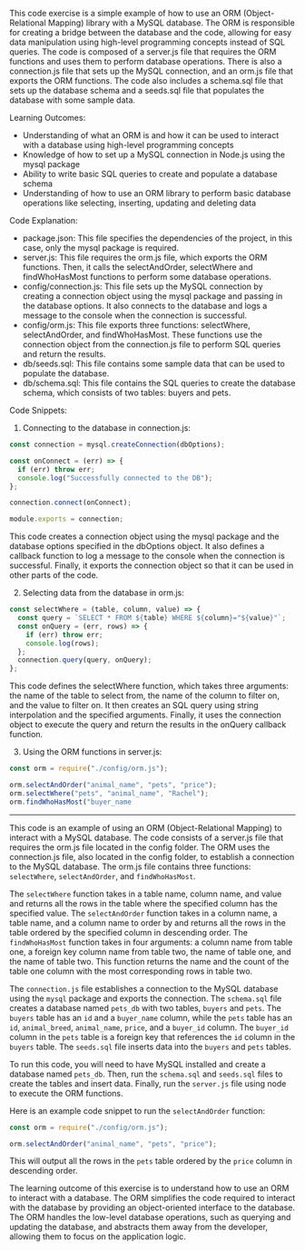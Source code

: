This code exercise is a simple example of how to use an ORM (Object-Relational Mapping) library with a MySQL database. The ORM is responsible for creating a bridge between the database and the code, allowing for easy data manipulation using high-level programming concepts instead of SQL queries. The code is composed of a server.js file that requires the ORM functions and uses them to perform database operations. There is also a connection.js file that sets up the MySQL connection, and an orm.js file that exports the ORM functions. The code also includes a schema.sql file that sets up the database schema and a seeds.sql file that populates the database with some sample data.

Learning Outcomes:

-   Understanding of what an ORM is and how it can be used to interact with a database using high-level programming concepts
-   Knowledge of how to set up a MySQL connection in Node.js using the mysql package
-   Ability to write basic SQL queries to create and populate a database schema
-   Understanding of how to use an ORM library to perform basic database operations like selecting, inserting, updating and deleting data

Code Explanation:

-   package.json: This file specifies the dependencies of the project, in this case, only the mysql package is required.
-   server.js: This file requires the orm.js file, which exports the ORM functions. Then, it calls the selectAndOrder, selectWhere and findWhoHasMost functions to perform some database operations.
-   config/connection.js: This file sets up the MySQL connection by creating a connection object using the mysql package and passing in the database options. It also connects to the database and logs a message to the console when the connection is successful.
-   config/orm.js: This file exports three functions: selectWhere, selectAndOrder, and findWhoHasMost. These functions use the connection object from the connection.js file to perform SQL queries and return the results.
-   db/seeds.sql: This file contains some sample data that can be used to populate the database.
-   db/schema.sql: This file contains the SQL queries to create the database schema, which consists of two tables: buyers and pets.

Code Snippets:

1.  Connecting to the database in connection.js:

```javascript
const connection = mysql.createConnection(dbOptions);

const onConnect = (err) => {
  if (err) throw err;
  console.log("Successfully connected to the DB");
};

connection.connect(onConnect);

module.exports = connection;

```

This code creates a connection object using the mysql package and the database options specified in the dbOptions object. It also defines a callback function to log a message to the console when the connection is successful. Finally, it exports the connection object so that it can be used in other parts of the code.

2.  Selecting data from the database in orm.js:

```javascript
const selectWhere = (table, column, value) => {
  const query = `SELECT * FROM ${table} WHERE ${column}="${value}"`;
  const onQuery = (err, rows) => {
    if (err) throw err;
    console.log(rows);
  };
  connection.query(query, onQuery);
};

```

This code defines the selectWhere function, which takes three arguments: the name of the table to select from, the name of the column to filter on, and the value to filter on. It then creates an SQL query using string interpolation and the specified arguments. Finally, it uses the connection object to execute the query and return the results in the onQuery callback function.

3.  Using the ORM functions in server.js:

```javascript
const orm = require("./config/orm.js");

orm.selectAndOrder("animal_name", "pets", "price");
orm.selectWhere("pets", "animal_name", "Rachel");
orm.findWhoHasMost("buyer_name

```

***
This code is an example of using an ORM (Object-Relational Mapping) to interact with a MySQL database. The code consists of a server.js file that requires the orm.js file located in the config folder. The ORM uses the connection.js file, also located in the config folder, to establish a connection to the MySQL database. The orm.js file contains three functions: `selectWhere`, `selectAndOrder`, and `findWhoHasMost`.

The `selectWhere` function takes in a table name, column name, and value and returns all the rows in the table where the specified column has the specified value. The `selectAndOrder` function takes in a column name, a table name, and a column name to order by and returns all the rows in the table ordered by the specified column in descending order. The `findWhoHasMost` function takes in four arguments: a column name from table one, a foreign key column name from table two, the name of table one, and the name of table two. This function returns the name and the count of the table one column with the most corresponding rows in table two.

The `connection.js` file establishes a connection to the MySQL database using the `mysql` package and exports the connection. The `schema.sql` file creates a database named `pets_db` with two tables, `buyers` and `pets`. The `buyers` table has an `id` and a `buyer_name` column, while the `pets` table has an `id`, `animal_breed`, `animal_name`, `price`, and a `buyer_id` column. The `buyer_id` column in the `pets` table is a foreign key that references the `id` column in the `buyers` table. The `seeds.sql` file inserts data into the `buyers` and `pets` tables.

To run this code, you will need to have MySQL installed and create a database named `pets_db`. Then, run the `schema.sql` and `seeds.sql` files to create the tables and insert data. Finally, run the `server.js` file using node to execute the ORM functions.

Here is an example code snippet to run the `selectAndOrder` function:

```javascript
const orm = require("./config/orm.js");

orm.selectAndOrder("animal_name", "pets", "price");

```

This will output all the rows in the `pets` table ordered by the `price` column in descending order.

The learning outcome of this exercise is to understand how to use an ORM to interact with a database. The ORM simplifies the code required to interact with the database by providing an object-oriented interface to the database. The ORM handles the low-level database operations, such as querying and updating the database, and abstracts them away from the developer, allowing them to focus on the application logic.